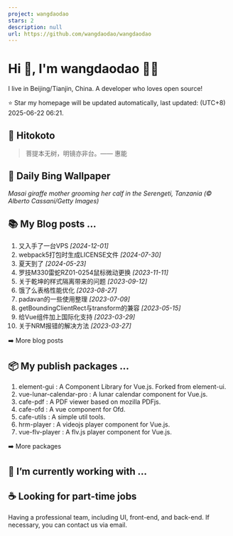```yaml
---
project: wangdaodao
stars: 2
description: null
url: https://github.com/wangdaodao/wangdaodao
---
```


Hi 👋, I'm wangdaodao 👨‍💻
===========================

I live in Beijing/Tianjin, China. A developer who loves open source!

⭐️ Star my homepage will be updated automatically, last updated: (UTC+8) 2025-06-22 06:21.

📝 Hitokoto
-----------

> 菩提本无树，明镜亦非台。—— 惠能

🌈 Daily Bing Wallpaper
-----------------------

  
_Masai giraffe mother grooming her calf in the Serengeti, Tanzania (© Alberto Cassani/Getty Images)_

📚 My Blog posts ...
--------------------

1.  又入手了一台VPS _\[2024-12-01\]_
2.  webpack5打包时生成LICENSE文件 _\[2024-07-30\]_
3.  夏天到了 _\[2024-05-23\]_
4.  罗技M330雷蛇RZ01-0254鼠标微动更换 _\[2023-11-11\]_
5.  关于乾坤的样式隔离带来的问题 _\[2023-09-12\]_
6.  饿了么表格性能优化 _\[2023-08-27\]_
7.  padavan的一些使用整理 _\[2023-07-09\]_
8.  getBoundingClientRect与transform的兼容 _\[2023-05-15\]_
9.  给Vue组件加上国际化支持 _\[2023-03-29\]_
10.  关于NRM报错的解决方法 _\[2023-03-27\]_

➡️ More blog posts

📦 My publish packages ...
--------------------------

1.  element-gui : A Component Library for Vue.js. Forked from element-ui.
2.  vue-lunar-calendar-pro : A lunar calendar component for Vue.js.
3.  cafe-pdf : A PDF viewer based on mozilla PDFjs.
4.  cafe-ofd : A vue component for Ofd.
5.  cafe-utils : A simple util tools.
6.  hrm-player : A videojs player component for Vue.js.
7.  vue-flv-player : A flv.js player component for Vue.js.

➡️ More packages

🔭 I’m currently working with ...
---------------------------------

☕ Looking for part-time jobs
----------------------------

Having a professional team, including UI, front-end, and back-end. If necessary, you can contact us via email.
